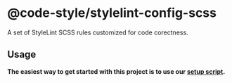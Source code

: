 # @code-style/stylelint-config-scss

A set of StyleLint SCSS rules customized for code corectness.

## Usage

**The easiest way to get started with this project is to use our [setup script](https://www.npmjs.com/package/@code-style/create-configs).**

